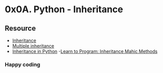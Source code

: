 # 0x0A. Python - Inheritance
## Resource
- [Inheritance](https://docs.python.org/3/tutorial/classes.html#inheritance)
- [Multiple inheritance](https://docs.python.org/3/tutorial/classes.html#multiple-inheritance)
- [Inheritance in Python](https://www.geeksforgeeks.org/inheritance-in-python/)
-[Learn to Program: Inheritance Mahic Methods](https://www.youtube.com/watch?v=d8kCdLCi6Lk)
### Happy coding
